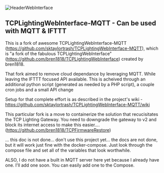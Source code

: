 ![HeaderWebInterface](https://user-images.githubusercontent.com/23568795/64644718-85070980-d3d0-11e9-83a8-034f91ee0f4f.png)
## TCPLightingWebInterface-MQTT - Can be used with MQTT & IFTTT
This is a fork of awesome TCPLightingWebInterface-MQTT (https://github.com/sktaylortrash/TCPLightingWebInterface-MQTT),
which is "a fork of the fabulous TCPLightingWebInterface" (https://github.com/bren1818/TCPLightingWebInterface) created by bren1818.

That fork aimed to remove cloud dependance by leveraging MQTT. While leaving the IFTTT focused API available. This is acheived through an additional python script (generated as needed by a PHP script), a couple cron jobs and a small API change 

Setup for that complete effort is as described in the project's wiki - 
          https://github.com/sktaylortrash/TCPLightingWebInterface-MQTT/wiki

This particular fork is a move to containerize the solution that recucisitates the TCP Lighting Gateway.
You need to downgrade the gateway to v2 and block its internet access to make this easier.... 
         (https://github.com/bren1818/TCPFirmwareRestore)

... this doc is not done... don't use this project yet... the docs are not done, but it will work just fine with the docker-compose.
Just look through the compose file and set all of the variables that look worthwhile. 

ALSO, I do not have a built in MQTT server here yet because I already have one. I'll add one soon. You can easily add one to the Compose.


